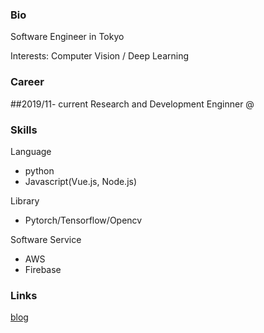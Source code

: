 ### Bio
Software Engineer in Tokyo

Interests: Computer Vision / Deep Learning

### Career
##2019/11- current 
Research and Development Enginner @


### Skills
Language
- python 
- Javascript(Vue.js, Node.js)

Library
- Pytorch/Tensorflow/Opencv

Software Service
- AWS
- Firebase

### Links
[blog](https://billyio.github.io/blog)
